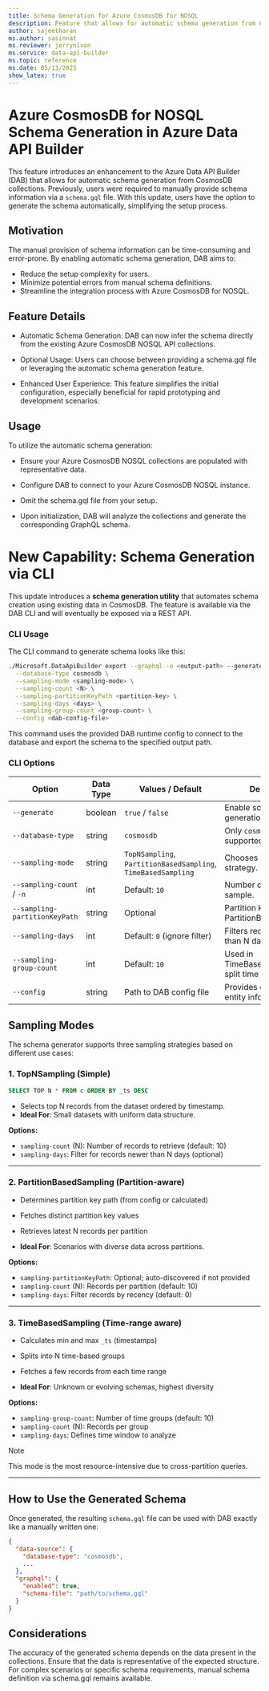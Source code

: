 ```yaml
---
title: Schema Generation for Azure CosmosDB for NOSQL
description: Feature that allows for automatic schema generation from CosmosDB collections
author: sajeetharan
ms.author: sasinnat
ms.reviewer: jerrynixon
ms.service: data-api-builder
ms.topic: reference
ms.date: 05/13/2025
show_latex: true
---
```


# Azure CosmosDB for NOSQL Schema Generation in Azure Data API Builder

This feature introduces an enhancement to the Azure Data API Builder (DAB) that allows for automatic schema generation from CosmosDB collections. Previously, users were required to manually provide schema information via a `schema.gql` file. With this update, users have the option to generate the schema automatically, simplifying the setup process.

## Motivation
The manual provision of schema information can be time-consuming and error-prone. By enabling automatic schema generation, DAB aims to:

- Reduce the setup complexity for users.
- Minimize potential errors from manual schema definitions.
- Streamline the integration process with Azure CosmosDB for NOSQL.

## Feature Details

- Automatic Schema Generation: DAB can now infer the schema directly from the existing Azure CosmosDB NOSQL API collections.

- Optional Usage: Users can choose between providing a schema.gql file or leveraging the automatic schema generation feature.

- Enhanced User Experience: This feature simplifies the initial configuration, especially beneficial for rapid prototyping and development scenarios.

## Usage
To utilize the automatic schema generation:

 - Ensure your Azure CosmosDB NOSQL collections are populated with representative data.

 - Configure DAB to connect to your Azure CosmosDB NOSQL instance.

 - Omit the schema.gql file from your setup.

 - Upon initialization, DAB will analyze the collections and generate the corresponding GraphQL schema.

 # New Capability: Schema Generation via CLI

This update introduces a **schema generation utility** that automates schema creation using existing data in CosmosDB. The feature is available via the DAB CLI and will eventually be exposed via a REST API.

### CLI Usage

The CLI command to generate schema looks like this:

```bash
./Microsoft.DataApiBuilder export --graphql -o <output-path> --generate true \
  --database-type cosmosdb \
  --sampling-mode <sampling-mode> \
  --sampling-count <N> \
  --sampling-partitionKeyPath <partition-key> \
  --sampling-days <days> \
  --sampling-group-count <group-count> \
  --config <dab-config-file>
```

This command uses the provided DAB runtime config to connect to the database and export the schema to the specified output path.

### CLI Options

| Option                    | Data Type | Values / Default                        | Description |
|---------------------------|-----------|-----------------------------------------|-------------|
| `--generate`              | boolean   | `true` / `false`                        | Enable schema generation. |
| `--database-type`         | string    | `cosmosdb`                              | Only `cosmosdb` is supported. |
| `--sampling-mode`         | string    | `TopNSampling`, `PartitionBasedSampling`, `TimeBasedSampling` | Chooses sampling strategy. |
| `--sampling-count` / `-n` | int       | Default: `10`                           | Number of records to sample. |
| `--sampling-partitionKeyPath` | string | Optional                                | Partition key path (for PartitionBasedSampling). |
| `--sampling-days`         | int       | Default: `0` (ignore filter)            | Filters records newer than N days. |
| `--sampling-group-count`  | int       | Default: `10`                           | Used in TimeBasedSampling to split time ranges. |
| `--config`                | string    | Path to DAB config file                 | Provides connection and entity info. |

## Sampling Modes

The schema generator supports three sampling strategies based on different use cases:

### 1. TopNSampling (Simple)

```sql
SELECT TOP N * FROM c ORDER BY _ts DESC
```

- Selects top N records from the dataset ordered by timestamp.
- **Ideal For**: Small datasets with uniform data structure.

**Options:**

- `sampling-count` (N): Number of records to retrieve (default: 10)
- `sampling-days`: Filter for records newer than N days (optional)

---

### 2. PartitionBasedSampling (Partition-aware)

- Determines partition key path (from config or calculated)
- Fetches distinct partition key values
- Retrieves latest N records per partition

- **Ideal For**: Scenarios with diverse data across partitions.

**Options:**

- `sampling-partitionKeyPath`: Optional; auto-discovered if not provided
- `sampling-count` (N): Records per partition (default: 10)
- `sampling-days`: Filter records by recency (default: 0)

---

### 3. TimeBasedSampling (Time-range aware)

- Calculates min and max `_ts` (timestamps)
- Splits into N time-based groups
- Fetches a few records from each time range

- **Ideal For**: Unknown or evolving schemas, highest diversity

**Options:**

- `sampling-group-count`: Number of time groups (default: 10)
- `sampling-count` (N): Records per group
- `sampling-days`: Defines time window to analyze

> [!NOTE]
> This mode is the most resource-intensive due to cross-partition queries.

---

## How to Use the Generated Schema

Once generated, the resulting `schema.gql` file can be used with DAB exactly like a manually written one:

```json
{
  "data-source": {
    "database-type": "cosmosdb",
    ...
  },
  "graphql": {
    "enabled": true,
    "schema-file": "path/to/schema.gql"
  }
}
```

## Considerations

The accuracy of the generated schema depends on the data present in the collections. Ensure that the data is representative of the expected structure. For complex scenarios or specific schema requirements, manual schema definition via schema.gql remains available.